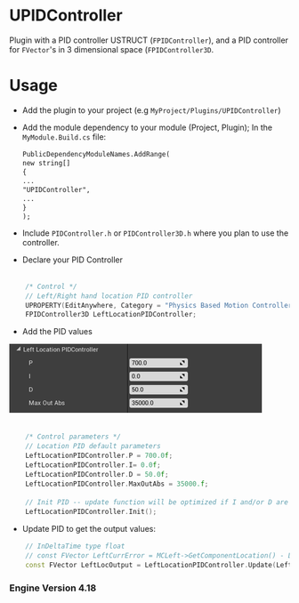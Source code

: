 UPIDController
=====

Plugin with a PID controller USTRUCT (`FPIDController`), and a PID controller for `FVector`'s in 3 dimensional space (`FPIDController3D`.

Usage
=====

-   Add the plugin to your project (e.g `MyProject/Plugins/UPIDController`)  
    

-   Add the module dependency to your module (Project, Plugin); In the
    `MyModule.Build.cs` file:  

		PublicDependencyModuleNames.AddRange(  
		new string[]  
		{  
		...  
		"UPIDController",  
		...  
		}  
		);  
    

-   Include `PIDController.h` or `PIDController3D.h` where you plan to use the controller.


- Declare your PID Controller

```cpp

	/* Control */
	// Left/Right hand location PID controller
	UPROPERTY(EditAnywhere, Category = "Physics Based Motion Controller|Control")
	FPIDController3D LeftLocationPIDController;

```


- Add the PID values

![](Documentation/Img/PIDValues.PNG)

```cpp

	/* Control parameters */
	// Location PID default parameters
	LeftLocationPIDController.P = 700.0f;
	LeftLocationPIDController.I= 0.0f;
	LeftLocationPIDController.D = 50.0f;
	LeftLocationPIDController.MaxOutAbs = 35000.f;
	
	// Init PID -- update function will be optimized if I and/or D are 0
	LeftLocationPIDController.Init();

```


- Update PID to get the output values:


```cpp
	// InDeltaTime type float
	// const FVector LeftCurrError = MCLeft->GetComponentLocation() - LeftSkeletalMeshComponent->GetComponentLocation();
	const FVector LeftLocOutput = LeftLocationPIDController.Update(LeftCurrError, InDeltaTime);
```


### Engine Version 4.18
